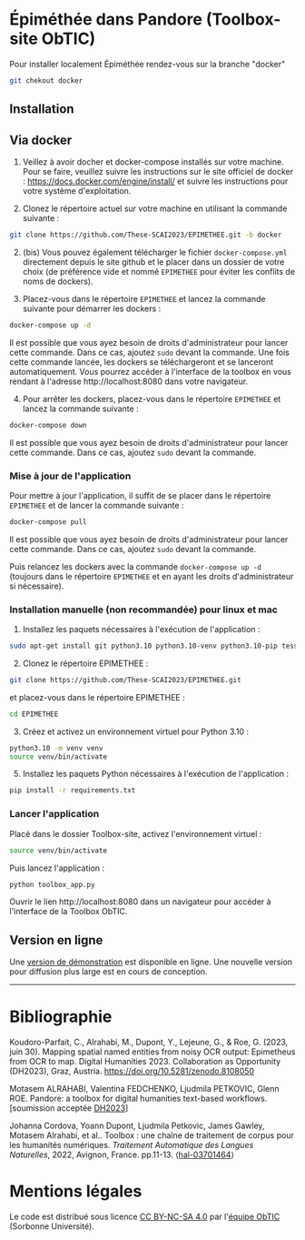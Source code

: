 # Épiméthée dans Pandore (Toolbox-site ObTIC)

Pour installer localement Épiméthée rendez-vous sur la branche "docker"

```bash
git chekout docker
```

## Installation

## Via docker
1. Veillez à avoir docher et docker-compose installés sur votre machine. Pour se faire, veuillez suivre les instructions sur le site officiel de docker : https://docs.docker.com/engine/install/ et suivre les instructions pour votre système d'exploitation.

2. Clonez le répertoire actuel sur votre machine en utilisant la commande suivante : 
```bash
git clone https://github.com/These-SCAI2023/EPIMETHEE.git -b docker
```

2. (bis) Vous pouvez également télécharger le fichier `docker-compose.yml` directement depuis le site github et le placer dans un dossier de votre choix (de préférence vide et nommé `EPIMETHEE` pour éviter les conflits de noms de dockers).

3. Placez-vous dans le répertoire `EPIMETHEE` et lancez la commande suivante pour démarrer les dockers : 
```bash
docker-compose up -d
```
Il est possible que vous ayez besoin de droits d'administrateur pour lancer cette commande. Dans ce cas, ajoutez `sudo` devant la commande.
Une fois cette commande lancée, les dockers se téléchargeront et se lanceront automatiquement. Vous pourrez accéder à l'interface de la toolbox en vous rendant à l'adresse http://localhost:8080 dans votre navigateur.

4. Pour arrêter les dockers, placez-vous dans le répertoire `EPIMETHEE` et lancez la commande suivante : 
```bash
docker-compose down
```
Il est possible que vous ayez besoin de droits d'administrateur pour lancer cette commande. Dans ce cas, ajoutez `sudo` devant la commande.

### Mise à jour de l'application

Pour mettre à jour l'application, il suffit de se placer dans le répertoire `EPIMETHEE` et de lancer la commande suivante : 
```bash
docker-compose pull
```
Il est possible que vous ayez besoin de droits d'administrateur pour lancer cette commande. Dans ce cas, ajoutez `sudo` devant la commande.

Puis relancez les dockers avec la commande `docker-compose up -d` (toujours dans le répertoire `EPIMETHEE` et en ayant les droits d'administrateur si nécessaire).


### Installation manuelle (non recommandée) pour linux et mac

1. Installez les paquets nécessaires à l'exécution de l'application :

```bash
sudo apt-get install git python3.10 python3.10-venv python3.10-pip tesseract-ocr tesseract-ocr-fra tesseract-ocr-eng tesseract-ocr-osd poppler-utils
```

2. Clonez le répertoire EPIMETHEE :

```bash
git clone https://github.com/These-SCAI2023/EPIMETHEE.git
```
et placez-vous dans le répertoire EPIMETHEE :

```bash
cd EPIMETHEE
```

3. Créez et activez un environnement virtuel pour Python 3.10 :

```bash
python3.10 -m venv venv
source venv/bin/activate
```

5. Installez les paquets Python nécessaires à l'exécution de l'application :

```bash
pip install -r requirements.txt
```


### Lancer l'application

Placé dans le dossier Toolbox-site, activez l'environnement virtuel :
```bash
source venv/bin/activate
```

Puis lancez l'application :

```bash
python toolbox_app.py
```

Ouvrir le lien http://localhost:8080 dans un navigateur pour accéder à l'interface de la Toolbox ObTIC.

## Version en ligne

Une [version de démonstration](http://pp-obtic.sorbonne-universite.fr/toolbox/) est disponible en ligne.
Une nouvelle version pour diffusion plus large est en cours de conception.

____



# Bibliographie
Koudoro-Parfait, C., Alrahabi, M., Dupont, Y., Lejeune, G., & Roe, G. (2023, juin 30). Mapping spatial named entities from noisy OCR output: Epimetheus from OCR to map. Digital Humanities 2023. Collaboration as Opportunity (DH2023), Graz, Austria. https://doi.org/10.5281/zenodo.8108050

Motasem ALRAHABI, Valentina FEDCHENKO, Ljudmila PETKOVIC, Glenn ROE. Pandore: a toolbox for digital humanities text-based workflows. [soumission acceptée [DH2023](https://dh2023.adho.org/?page_id=390)]

Johanna Cordova, Yoann Dupont, Ljudmila Petkovic, James Gawley, Motasem Alrahabi, et al.. Toolbox : une chaîne de traitement de corpus pour les humanités numériques. *Traitement Automatique des Langues Naturelles*, 2022, Avignon, France. pp.11-13. ⟨[hal-03701464](https://hal.archives-ouvertes.fr/TALN-RECITAL2022/hal-03701464)⟩


# Mentions légales

Le code est distribué sous licence [CC BY-NC-SA 4.0](https://creativecommons.org/licenses/by-nc-sa/4.0/) par l'[équipe ObTIC](https://obtic.sorbonne-universite.fr/) (Sorbonne Université).

# 
